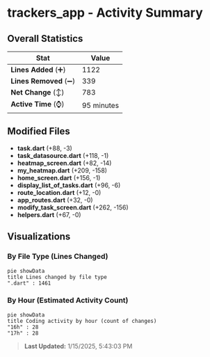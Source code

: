 # trackers_app - Activity Summary 

## Overall Statistics

| Stat                   | Value                                                             |
| ---------------------- | ----------------------------------------------------------------- |
| **Lines Added** (➕)   | 1122                                          |
| **Lines Removed** (➖) | 339                                        |
| **Net Change** (↕)    | 783                |
| **Active Time** (⌚)   | 95 minutes |


## Modified Files
- **task.dart** (+88, -3)
- **task_datasource.dart** (+118, -1)
- **heatmap_screen.dart** (+82, -14)
- **my_heatmap.dart** (+209, -158)
- **home_screen.dart** (+156, -1)
- **display_list_of_tasks.dart** (+96, -6)
- **route_location.dart** (+12, -0)
- **app_routes.dart** (+32, -0)
- **modify_task_screen.dart** (+262, -156)
- **helpers.dart** (+67, -0)

## Visualizations

### By File Type (Lines Changed)

```mermaid
pie showData
title Lines changed by file type
".dart" : 1461
```

### By Hour (Estimated Activity Count)

```mermaid
pie showData
title Coding activity by hour (count of changes)
"16h" : 28
"17h" : 28
```


> **Last Updated:** 1/15/2025, 5:43:03 PM